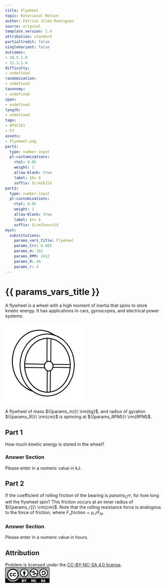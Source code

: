 ```yaml
---
title: Flywheel
topic: Rotational Motion
author: Patrick Jilek-Rodriguez
source: original
template_version: 1.4
attribution: standard
partialCredit: false
singleVariant: false
outcomes:
- 10.5.1.0
- 11.3.1.4
difficulty:
- undefined
randomization:
- undefined
taxonomy:
- undefined
span:
- undefined
length:
- undefined
tags:
- APSC181
- PJ
assets:
- Flywheel.png
part1:
  type: number-input
  pl-customizations:
    rtol: 0.05
    weight: 1
    allow-blank: true
    label: $E= $
    suffix: $\rm{kJ}$
part2:
  type: number-input
  pl-customizations:
    rtol: 0.05
    weight: 1
    allow-blank: true
    label: $t= $
    suffix: $\rm{hours}$
myst:
  substitutions:
    params_vars_title: Flywheel
    params_Crr: 0.003
    params_m: 181
    params_RPM: 2412
    params_R: 44
    params_r: 4
---
```

# {{ params_vars_title }}
A flywheel is a wheel with a high moment of inertia that spins to store kinetic energy.
It has applications in cars, gyroscopes, and electrical power systems.

<img src="Flywheel.png" alt="A wheel." >

A flywheel of mass ${{params_m}}\ \rm{kg}$, and radius of gyration ${{params_R}}\ \rm{cm}$ is spinning at ${{params_RPM}}\ \rm{RPM}$.

## Part 1

How much kinetic energy is stored in the wheel?

### Answer Section

Please enter in a numeric value in kJ.

## Part 2

If the coefficient of rolling friction of the bearing is ${{params_Crr}}$, for how long will the flywheel spin?
This friction occurs at an inner radius of ${{params_r}}\ \rm{cm}$.
Note that the rolling resistance force is analogous to the force of friction, where $F\_{friction} = {\mu}\_rF_N$.

### Answer Section

Please enter in a numeric value in hours.

## Attribution

Problem is licensed under the [CC-BY-NC-SA 4.0 license](https://creativecommons.org/licenses/by-nc-sa/4.0/).<br> ![The Creative Commons 4.0 license requiring attribution-BY, non-commercial-NC, and share-alike-SA license.](https://raw.githubusercontent.com/firasm/bits/master/by-nc-sa.png)